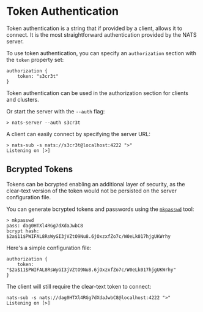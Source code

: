 # Token Authentication

Token authentication is a string that if provided by a client, allows it to connect. It is the most straightforward authentication provided by the NATS server. 


To use token authentication, you can specify an `authorization` section with the `token` property set:
```
authorization {
    token: "s3cr3t"
}
```
Token authentication can be used in the authorization section for clients and clusters.

Or start the server with the `--auth` flag:
```
> nats-server --auth s3cr3t
```

A client can easily connect by specifying the server URL:
```
> nats-sub -s nats://s3cr3t@localhost:4222 ">"
Listening on [>]
```

## Bcrypted Tokens

Tokens can be bcrypted enabling an additional layer of security, as the clear-text version of the token would not be persisted on the server configuration file.

You can generate bcrypted tokens and passwords using the [`mkpasswd`](/nats_tools/mkpasswd.md) tool:

```
> mkpasswd
pass: dag0HTXl4RGg7dXdaJwbC8
bcrypt hash: $2a$11$PWIFAL8RsWyGI3jVZtO9Nu8.6jOxzxfZo7c/W0eLk017hjgUKWrhy
```


Here's a simple configuration file:
```
authorization {
    token: "$2a$11$PWIFAL8RsWyGI3jVZtO9Nu8.6jOxzxfZo7c/W0eLk017hjgUKWrhy"
}
```

The client will still require the clear-text token to connect:

```
nats-sub -s nats://dag0HTXl4RGg7dXdaJwbC8@localhost:4222 ">"
Listening on [>]
```


